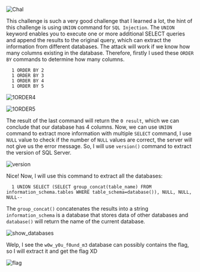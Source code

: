 ![Chal](https://github.com/user-attachments/assets/589bbecc-a61f-4b3c-bce7-f9305000656f)


This challenge is such a very good challenge that I learned a lot, the hint of this challenge is using `UNION` command for `SQL Injection`. The `UNION` keyword enables you to execute one or more additional SELECT queries and append the results to the original query, which can extract the information from different databases. The attack will work if we know how many columns existing in the database. Therefore, firstly I used these `ORDER BY` commands to determine how many columns.
```
  1 ORDER BY 2
  1 ORDER BY 3
  1 ORDER BY 4
  1 ORDER BY 5
```

![1ORDER4](https://github.com/user-attachments/assets/de764d35-d275-46a7-b87c-fb86886283e4)


![1ORDER5](https://github.com/user-attachments/assets/95de1aad-b0e3-4c4e-a41f-2cb6b06ff67c)


The result of the last command will return the `0 result`, which we can conclude that our database has 4 columns. Now, we can use `UNION` command to extract more information with multiple `SELECT` command, I use `NULL` value to check if the number of `NULL` values are correct, the server will not give us the error message. So, I will use `version()` command to extract the version of SQL Server.

![version](https://github.com/user-attachments/assets/83d7bf2f-7390-4729-8c15-98a848552d80)


Nice! Now, I will use this command to extract all the databases:
```
  1 UNION SELECT (SELECT group_concat(table_name) FROM information_schema.tables WHERE table_schema=database()), NULL, NULL, NULL--
```
The `group_concat()` concatenates the results into a string `information_schema` is a database that stores data of other databases and `database()` will return the name of the current database.

![show_databases](https://github.com/user-attachments/assets/8644fa98-6317-44e9-9a17-881abb07817c)


Welp, I see the `w0w_y0u_f0und_m3` database can possibly contains the flag, so I will extract it and get the flag XD

![flag](https://github.com/user-attachments/assets/83bdc5eb-1628-4511-84ad-a7d63f3d0a7a)
